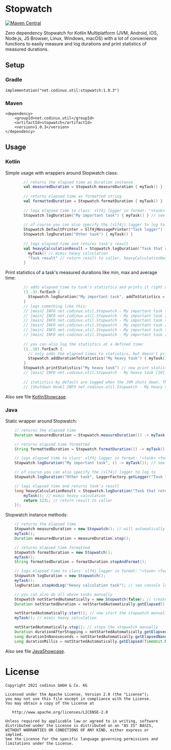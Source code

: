 # Stopwatch
[![Maven Central](https://maven-badges.herokuapp.com/maven-central/net.codinux.util/stopwatch/badge.svg)](https://maven-badges.herokuapp.com/maven-central/net.codinux.util/stopwatch)

Zero dependency Stopwatch for Kotlin Multiplatform (JVM, Android, iOS, Node.js, JS Browser, Linux, Windows, macOS) 
with a lot of convenience functions to easily measure and log durations and print statistics of measured durations.

## Setup

### Gradle

```
implementation("net.codinux.util:stopwatch:1.0.3")
```

### Maven

```
<dependency>
    <groupId>net.codinux.util</groupId>
    <artifactId>stopwatch</artifactId>
    <version>1.0.3</version>
</dependency>
```


## Usage


### Kotlin

Simple usage with wrappers around Stopwatch class:
```kotlin
        // returns the elapsed time as Duration instance
        val measuredDuration = Stopwatch.measureDuration { myTask() }
        
        // returns elapsed time as formatted string
        val formattedDuration = Stopwatch.formatDuration { myTask() }
        
        // logs elapsed time to class' slf4j logger in format: "<task> took <formatted_duration>"
        Stopwatch.logDuration("My important task") { myTask() } // see console log output
        
        // of course you can also specify the (slf4j) logger to log to
        Stopwatch.DefaultPrinter = Slf4jMessagePrinter("Task logger")
        Stopwatch.logDuration("Other task") { myTask() }
        
        // logs elapsed time and returns task's result
        val heavyCalculationResult = Stopwatch.logDuration("Task that returns a result") {
          myTask() // mimic heavy calculation
          "Task result" // return result to caller, heavyCalculationResult will then be `"Task result"`
        }
```

Print statistics of a task's measured durations like min, max and average time:
```kotlin
        // adds elapsed time to task's statistics and prints it right away
        (1..3).forEach {
          Stopwatch.logDuration("My important task", addToStatistics = true, printStatisticsNow = true) { myTask() }
        }
        // logs something like this:
        // [main] INFO net.codinux.util.Stopwatch - My important task took 500.179 ms
        // [main] INFO net.codinux.util.Stopwatch - My important task [1]: min 500.179 ms, avg 500.179 ms, max 500.179 ms, total 500.179 ms
        // [main] INFO net.codinux.util.Stopwatch - My important task took 500.161 ms
        // [main] INFO net.codinux.util.Stopwatch - My important task [2]: min 500.161 ms, avg 500.170 ms, max 500.179 ms, total 01.000 s
        // [main] INFO net.codinux.util.Stopwatch - My important task took 500.116 ms
        // [main] INFO net.codinux.util.Stopwatch - My important task [3]: min 500.116 ms, avg 500.152 ms, max 500.179 ms, total 01.500 s
        
        // you can also log the statistics at a defined time:
        (1..10).forEach {
          // only adds the elapsed times to statistics, but doesn't print it
          Stopwatch.addDurationToStatistics("My heavy task") { myTask() }
        }
        Stopwatch.printStatistics("My heavy task") // now print statistics for this task at any time you like. Logs something like this:
        // [main] INFO net.codinux.util.Stopwatch - My heavy task [10]: min 500.126 ms, avg 500.182 ms, max 500.319 ms, total 05.001 s
        
        // statistics by default are logged when the JVM shuts down. This looks something like this:
        // [Shutdown Hook] INFO net.codinux.util.Stopwatch - My heavy task [10]: min 500.126 ms, avg 500.182 ms, max 500.319 ms, total 05.001 s
```

Also see file [KotlinShowcase](src/test/kotlin/net/codinux/util/showcase/KotlinShowcase.kt).

### Java

Static wrapper around Stopwatch:
```java
    // returns the elapsed time
    Duration measuredDuration = Stopwatch.measureDuration(() -> myTask());

    // returns elapsed time formatted
    String formattedDuration = Stopwatch.formatDuration(() -> myTask());

    // logs elapsed time to class' slf4j logger in format: "<task> <formatted_duration>"
    Stopwatch.logDuration("My important task", () -> myTask()); // see console log output

    // of course you can also specify the (slf4j) logger to log to
    Stopwatch.logDuration("Other task", LoggerFactory.getLogger("Task logger"), () -> myTask());

    // logs elapsed time and returns task's result
    long heavyCalculationResult = Stopwatch.logDuration("Task that returns a result", () -> {
        myTask(); // mimic heavy calculation
        return 123L; // return result to caller
    });
```

Stopwatch instance methods:
```java
    // returns the elapsed time
    Stopwatch measureDuration = new Stopwatch(); // will automatically be created in started state
    myTask();
    Duration measuredDuration = measureDuration.stop();

    // returns elapsed time formatted
    Stopwatch formatDuration = new Stopwatch();
    myTask();
    String formattedDuration = formatDuration.stopAndFormat();

    // logs elapsed time to class' slf4j logger in format: "<task> <formatted_duration>"
    Stopwatch logDuration = new Stopwatch();
    myTask();
    logDuration.stopAndLog("Heavy calculation task"); // see console log output

    // you can also do all above tasks manually
    Stopwatch notStartedAutomatically = new Stopwatch(false); // creates the stopwatch in stopped state -> has to be started manually
    Duration notStartedDuration = notStartedAutomatically.getElapsed(); // returns a duration of 0 as stopwatch has not been started yet

    notStartedAutomatically.start(); // now start the stopwatch manually
    myTask(); // mimic heavy calculation

    notStartedAutomatically.stop(); // stops the stopwatch manually
    Duration durationAfterStopping = notStartedAutomatically.getElapsed(); // gets the elapsed time in java.time.Duration
    Long durationInNanoseconds = notStartedAutomatically.getElapsedNanos(); // gets the elapsed time in nanoseconds
    Long durationMillis = notStartedAutomatically.getElapsed(TimeUnit.MILLISECONDS); // gets the elapsed time in a desired time unit, milliseconds in this case
```

Also see file [JavaShowcase](src/test/java/net/codinux/util/showcase/JavaShowcase.java).


# License

    Copyright 2021 codinux GmbH & Co. KG

    Licensed under the Apache License, Version 2.0 (the "License");
    you may not use this file except in compliance with the License.
    You may obtain a copy of the License at

       http://www.apache.org/licenses/LICENSE-2.0

    Unless required by applicable law or agreed to in writing, software
    distributed under the License is distributed on an "AS IS" BASIS,
    WITHOUT WARRANTIES OR CONDITIONS OF ANY KIND, either express or implied.
    See the License for the specific language governing permissions and
    limitations under the License.